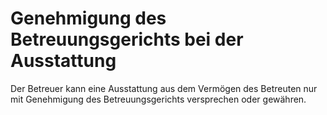 # Genehmigung des Betreuungsgerichts bei der Ausstattung

Der Betreuer kann eine Ausstattung aus dem Vermögen des Betreuten nur mit Genehmigung des Betreuungsgerichts versprechen oder gewähren.